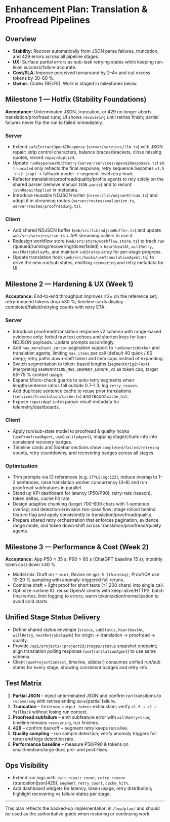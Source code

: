 # Enhancement Plan: Translation & Proofread Pipelines

## Overview
- **Stability:** Recover automatically from JSON parse failures, truncation, and 429 errors across all pipeline stages.
- **UX:** Surface partial errors as sub-task retrying states while keeping run-level success/failure accurate.
- **Cost/SLA:** Improve perceived turnaround by 2–4× and cut excess tokens by 30–60 %.
- **Owner:** Codex (BE/FE). Work is staged in milestones below.

## Milestone 1 — Hotfix (Stability Foundations)
**Acceptance:** Unterminated JSON, truncation, or 429 no longer aborts translation/proofread runs; UI shows `recovering` until retries finish; partial failures never flip the run to failed immediately.

### Server
- Extend `safeExtractOpenAIResponse` (`server/services/llm.ts`) with JSON repair: strip control characters, balance braces/brackets, close missing quotes, record `repairApplied`.
- Update `runResponsesWithRetry` (`server/services/openaiResponses.ts`) so `truncated` only reflects the final response; retry sequence becomes `×1.5` → `×2 (cap)` → fallback model → segment-level retry hook.
- Refactor translation/proofread/quality/profile agents to rely solely on the shared parser (remove manual `JSON.parse`) and to record `jsonRepairApplied` in metadata.
- Introduce reusable NDJSON writer (`server/lib/ndjsonStream.ts`) and adopt it in streaming routes (`server/routes/evaluation.ts`, `server/routes/proofreading.ts`).

### Client
- Add shared NDJSON buffer (`web/src/lib/ndjsonBuffer.ts`) and update `web/src/services/sse.ts` + API streaming callers to use it.
- Redesign workflow store (`web/src/store/workflow.store.ts`) to track `run` (queued/running/recovering/done/failed) + `heartbeatAt`, `willRetry`, `nextRetryDelayMs`, and maintain `subStates` array for per-stage progress.
- Update translation hook (`web/src/hooks/useTranslationAgent.ts`) to drive the new run/sub states, emitting `recovering` and retry metadata for UI.

## Milestone 2 — Hardening & UX (Week 1)
**Acceptance:** End-to-end throughput improves ≥2× on the reference set; retry-induced tokens drop ≥30 %; timeline cards display completed/failed/retrying counts with retry ETA.

### Server
- Introduce proofread/translation response v2 schema with range-based evidence only; forbid raw text echoes and shorten keys for lean NDJSON payloads. Update prompts accordingly.
- Add `has_more`/`next_cursor` pagination support to `runGenericWorker` and translation agents, limiting `max_items` per call (default 40 quick / 60 deep); retry paths down-shift token and item caps instead of expanding.
- Switch segmentation to token-based lengths (`segmentOriginText`) interpreting `SEGMENTATION_MAX_SEGMENT_LENGTH_V2` as token cap; target 65–75 % context usage.
- Expand Micro-check guards to auto-retry segments when length/sentence ratios fall outside 0.7–1.3; log `retry_reason`.
- Add duplicate sentence cache to reuse prior translations (`services/translation/cache.ts`) and record `cache_hit`.
- Expose `repairApplied` in parser result metadata for telemetry/dashboards.

### Client
- Apply run/sub-state model to proofread & quality hooks (`useProofreadAgent`, `useQualityAgent`), mapping stage/chunk info into consistent recovery badges.
- Timeline cards and Sidebar sections show `completed/failed/retrying` counts, retry countdowns, and recovering badges across all stages.

### Optimization
- Trim prompts via ID references (e.g. `STYLE:sg:123`), reduce overlap to 1–2 sentences, raise translation worker concurrency (4–8) and run proofread subfeatures in parallel.
- Stand up KPI dashboard for latency (P50/P90), retry-rate (reason), token deltas, cache hit rate.
- Design adaptive chunking (target 700–900 chars with 1-sentence overlap) and detection→revision two-pass flow; stage rollout behind feature flag and apply consistently to translation/proofread/quality.
- Prepare shared retry orchestration that enforces pagination, evidence range mode, and token down-shift across translation/proofread/quality agents.

## Milestone 3 — Performance & Cost (Week 2)
**Acceptance:** App P50 ≤ 35 s, P90 ≤ 60 s (ChatGPT baseline 15 s); monthly token cost down ≥40 %.

- Model mix: Draft on `*-mini`, Revise on `gpt-5 (thinking)`; Proof/QA use 10–20 % sampling with anomaly-triggered full reruns.
- Combine draft + light proof for short texts (≤1,200 chars) into single call.
- Optimize runtime IO: reuse OpenAI clients with keep-alive/HTTP2, batch final writes, limit logging to errors, warm tokenization/normalization to avoid cold starts.

## Unified Stage Status Delivery
- Define shared status envelope (`status`, `subStatus`, `heartbeatAt`, `willRetry`, `nextRetryDelayMs`) for origin → translation → proofread → quality.
- Provide `/api/projects/:projectId/stages/status` snapshot endpoint; align translation polling response (`useTranslationAgent`) to use same schema.
- Client (`useProjectContext`, timeline, sidebar) consumes unified run/sub states for every stage, showing consistent badges and retry info.

## Test Matrix
1. **Partial JSON** – inject unterminated JSON and confirm run transitions to `recovering` with retries ending `done`/partial failure.
2. **Truncation** – force `max_output_tokens` exhaustion; verify `×1.5 → ×2 → fallback` without losing run context.
3. **Proofread subfailure** – emit subfeature error with `willRetry=true`; timeline remains `recovering`, run finishes.
4. **429** – confirm backoff + segment retry keeps run alive.
5. **Quality sampling** – run sample detection; verify anomaly triggers full rerun and logs detection rate.
6. **Performance baseline** – measure P50/P90 & tokens on small/medium/large docs pre- and post-fixes.

## Ops Visibility
- Extend run logs with `json_repair_count`, `retry_reason` (truncation|json|429), `segment_retry_count`, `cache_hit%`.
- Add dashboard widgets for latency, token usage, retry distribution; highlight recovering vs failure states per stage.

---

This plan reflects the backed-up implementation in `/tmp/plan/` and should be used as the authoritative guide when restoring or continuing work.
